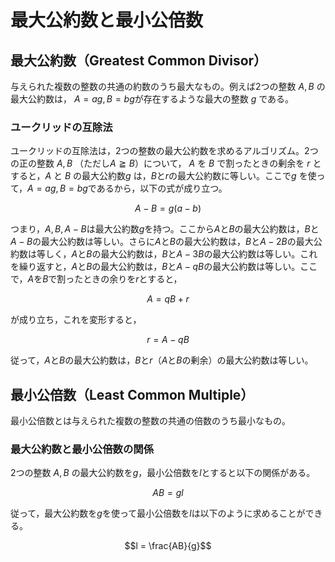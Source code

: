 # 最大公約数と最小公倍数
## 最大公約数（Greatest Common Divisor）
与えられた複数の整数の共通の約数のうち最大なもの。例えば2つの整数 $`A, B`$ の最大公約数は， $`A=ag, B=bg`$が存在するような最大の整数 $`g`$ である。

### ユークリッドの互除法
ユークリッドの互除法は，2つの整数の最大公約数を求めるアルゴリズム。2つの正の整数 $`A, B`$ （ただし$` A \geqq B`$）について， $`A`$ を $`B`$ で割ったときの剰余を $`r`$ とすると，$`A`$ と $`B`$ の最大公約数$`g`$ は，$`B`$と$`r`$の最大公約数に等しい。ここで$`g`$ を使って，$`A=ag, B=bg`$であるから，以下の式が成り立つ。

```math
A - B = g (a - b)
```

つまり，$` A, B, A - B `$は最大公約数$`g`$を持つ。ここから$`A`$と$`B`$の最大公約数は，$`B`$と$`A-B`$の最大公約数は等しい。さらに$`A`$と$`B`$の最大公約数は，$`B`$と$`A-2B`$の最大公約数は等しく，$`A`$と$`B`$の最大公約数は，$`B`$と$`A-3B`$の最大公約数は等しい。これを繰り返すと，$`A`$と$`B`$の最大公約数は，$`B`$と$`A-qB`$の最大公約数は等しい。ここで，$`A`$を$`B`$で割ったときの余りを$`r`$とすると，

```math
A = qB + r
```
が成り立ち，これを変形すると，
```math
r = A - qB
```
従って，$`A`$と$`B`$の最大公約数は，$`B`$と$`r`$（$`A`$と$`B`$の剰余）の最大公約数は等しい。

## 最小公倍数（Least Common Multiple）
最小公倍数とは与えられた複数の整数の共通の倍数のうち最小なもの。

### 最大公約数と最小公倍数の関係
2つの整数 $`A, B`$ の最大公約数を$` g `$，最小公倍数を$` l `$とすると以下の関係がある。

```math
A B = g l
```

従って，最大公約数を$` g `$を使って最小公倍数を$` l `$は以下のように求めることができる。
```math
l = \frac{AB}{g}
```

